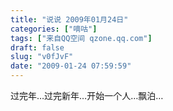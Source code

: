 ```yaml
---
title: "说说 2009年01月24日"
categories: ["嘀咕"]
tags: ["来自QQ空间 qzone.qq.com"]
draft: false
slug: "v0fJvF"
date: "2009-01-24 07:59:59"
---
```


过完年…过完新年…开始一个人…飘泊…
